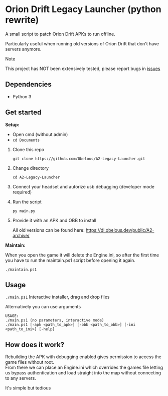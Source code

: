 <!-- @import "[TOC]" {cmd="toc" depthFrom=1 depthTo=6 orderedList=false} -->
# Orion Drift Legacy Launcher (python rewrite)

A small script to patch Orion Drift APKs to run offline.

Particularly useful when running old versions of Orion Drift that don't have servers anymore.

> [!NOTE]
> This project has NOT been extensively tested, please report bugs in [issues](https://github.com/0belous/A2-Legacy-Launcher/issues)

## Dependencies
- Python 3

## Get started

**Setup:**

- Open cmd (without admin)
- `cd Documents`

1. Clone this repo

    `git clone https://github.com/0belous/A2-Legacy-Launcher.git`

2. Change directory

    `cd A2-Legacy-Launcher`

4. Connect your headset and autorize usb debugging (developer mode required)

5. Run the script

    `py main.py`

6. Provide it with an APK and OBB to install

    All old versions can be found here: https://dl.obelous.dev/public/A2-archive/

**Maintain:**

When you open the game it will delete the Engine.ini, so after the first time you have to run the maintain.ps1 script before opening it again.

`./maintain.ps1`

## Usage
`./main.ps1` Interactive installer, drag and drop files

Alternatively you can use arguments
```
USAGE:
./main.ps1 (no parameters, interactive mode)
./main.ps1 [-apk <path_to_apk>] [-obb <path_to_obb>] [-ini <path_to_ini>] [-help]
```

## How does it work?
Rebuilding the APK with debugging enabled gives permission to access the game files without root. <br>
From there we can place an Engine.ini which overrides the games file letting us bypass authentication and load straight into the map without connecting to any servers.

It's simple but tedious

